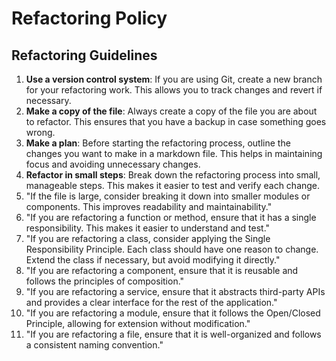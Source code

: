 # Refactoring Policy

## Refactoring Guidelines

1. **Use a version control system**: If you are using Git, create a new branch for your refactoring work. This allows you to track changes and revert if necessary.
2. **Make a copy of the file**: Always create a copy of the file you are about to refactor. This ensures that you have a backup in case something goes wrong.
3. **Make a plan**: Before starting the refactoring process, outline the changes you want to make in a markdown file. This helps in maintaining focus and avoiding unnecessary changes.
4. **Refactor in small steps**: Break down the refactoring process into small, manageable steps. This makes it easier to test and verify each change.
5. "If the file is large, consider breaking it down into smaller modules or components. This improves readability and maintainability."
6. "If you are refactoring a function or method, ensure that it has a single responsibility. This makes it easier to understand and test."
7. "If you are refactoring a class, consider applying the Single Responsibility Principle. Each class should have one reason to change. Extend the class if necessary, but avoid modifying it directly."
8. "If you are refactoring a component, ensure that it is reusable and follows the principles of composition."
9. "If you are refactoring a service, ensure that it abstracts third-party APIs and provides a clear interface for the rest of the application."
10. "If you are refactoring a module, ensure that it follows the Open/Closed Principle, allowing for extension without modification."
11. "If you are refactoring a file, ensure that it is well-organized and follows a consistent naming convention."
